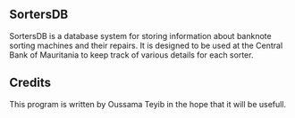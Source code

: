 ## SortersDB
SortersDB is a database system for storing information about banknote sorting machines and their repairs. 
It is designed to be used at the Central Bank of Mauritania to keep track of various details for each sorter.

## Credits
This program is written by Oussama Teyib in the hope that it will be usefull.